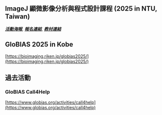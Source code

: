 
## 	ImageJ 顯微影像分析與程式設計課程 (2025 in NTU, Taiwan)
***[活動海報](https://drive.google.com/file/d/11DaEflREvSH5XQLByhorO5-ToM6Tu5g0/view?usp=drive_link)***, 
***[報名連結](https://docs.google.com/forms/d/e/1FAIpQLSezDJBtmgAjOasH5-3s5Sg2Fi4L837JW0q_KRdc75TsZTU3EQ/viewform)***, 
***[教材連結](https://github.com/EABIAS/2025-ImageJ-Micro-Image-Analysis-and-Programming_Taipei)***

## GloBIAS 2025 in Kobe
[https://bioimaging.riken.jp/globias2025/](https://bioimaging.riken.jp/globias2025/)


## 過去活動
### GloBIAS Call4Help
[https://www.globias.org/activities/call4help](https://www.globias.org/activities/call4help)
